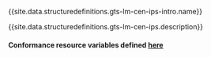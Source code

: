 {{site.data.structuredefinitions.gts-lm-cen-ips-intro.name}}

{{site.data.structuredefinitions.gts-lm-cen-ips.description}}

#### Conformance resource variables defined [here](http://wiki.hl7.org/index.php?title=IG_Publisher_Documentation#Jekyll)
